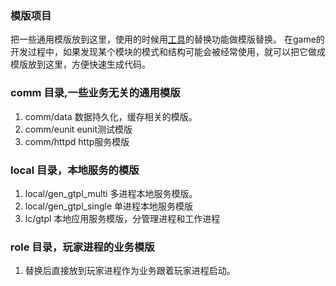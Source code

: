 ### 模版项目

把一些通用模版放到这里，使用的时候用[工具](https://github.com/yinye1024/yyedt)的替换功能做模版替换。
在game的开发过程中，如果发现某个模块的模式和结构可能会被经常使用，就可以把它做成模版放到这里，方便快速生成代码。

### comm 目录,一些业务无关的通用模版
 1. comm/data 数据持久化，缓存相关的模版。
 2. comm/eunit eunit测试模版
 3. comm/httpd http服务模版


### local 目录，本地服务的模版
1. local/gen_gtpl_multi 多进程本地服务模版。
2. local/gen_gtpl_single 单进程本地服务模版
3. lc/gtpl 本地应用服务模版，分管理进程和工作进程


### role 目录，玩家进程的业务模版
1. 替换后直接放到玩家进程作为业务跟着玩家进程启动。
